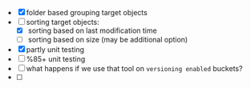 - [x] folder based grouping target objects
- [ ] sorting target objects:
  - [x] sorting based on last modification time
  - [ ] sorting based on size (may be additional option)
- [x] partly unit testing
- [ ] %85+ unit testing
- [ ] what happens if we use that tool on `versioning enabled` buckets?
- [ ]
